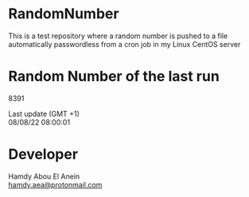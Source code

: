 # RandomNumber    
This is a test repository where a random number is pushed to a file automatically passwordless from a cron job in my Linux CentOS server    
# Random Number of the last run   
8391
      
Last update (GMT +1)    
08/08/22 08:00:01
# Developer    
Hamdy Abou El Anein   
hamdy.aea@protonmail.com
